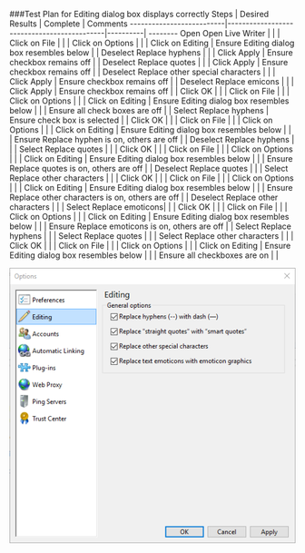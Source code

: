 ###Test Plan for Editing dialog box displays correctly
Steps                  | Desired Results                | Complete | Comments
--------------------------|--------------------------------------------|----------| --------
Open Open Live Writer  |  |  |
Click on File | | | 
Click on Options | | |
Click on Editing | Ensure Editing dialog box resembles below | |
Deselect Replace hyphens | | |
Click Apply | Ensure checkbox remains off | |
Deselect Replace quotes | | |
Click Apply | Ensure checkbox remains off | |
Deselect Replace other special characters | | |
Click Apply | Ensure checkbox remains off | | 
Deselect Replace emicons | | |
Click Apply | Ensure checkbox remains off | | 
Click OK | | | 
Click on File | | | 
Click on Options | | |
Click on Editing | Ensure Editing dialog box resembles below | |
| Ensure all check boxes are off | | 
Select Replace hyphens | Ensure check box is selected | |
Click OK | | | 
Click on File | | | 
Click on Options | | |
Click on Editing | Ensure Editing dialog box resembles below | |
| Ensure Replace hyphen is on, others are off  | | 
Deselect Replace hyphens | | |
Select Replace quotes | | |
Click OK | | | 
Click on File | | | 
Click on Options | | |
Click on Editing | Ensure Editing dialog box resembles below | |
| Ensure Replace quotes is on, others are off  | | 
Deselect Replace quotes | | |
Select Replace other characters | | | 
Click OK | | | 
Click on File | | | 
Click on Options | | |
Click on Editing | Ensure Editing dialog box resembles below | |
| Ensure Replace other characters is on, others are off  | | 
Deselect Replace other characters | | |
Select Replace emoticons| | | 
Click OK | | | 
Click on File | | | 
Click on Options | | |
Click on Editing | Ensure Editing dialog box resembles below | |
| Ensure Replace emoticons is on, others are off  | | 
Select Replace hyphens | | | 
Select Replace quotes | | |
Select Replace other characters | | | 
Click OK | | | 
Click on File | | | 
Click on Options | | |
Click on Editing | Ensure Editing dialog box resembles below | |
| Ensure all checkboxes are on  | | 

![Options Editing tab](images/editingDialogBox.png)